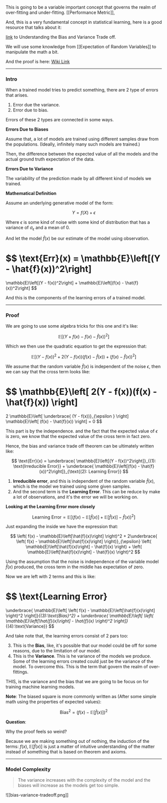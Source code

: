 This is going to be a variable important concept that governs the realm of over-fitting and under-fitting. 
[[Performance Metric]], 

And, this is a very fundamental concept in statistical learning, here is a good resource that talks about it: 

[link](http://scott.fortmann-roe.com/docs/BiasVariance.html) to Understanding the Bias and Variance Trade off. 

We will use some knowledge from [[Expectation of Random Variables]] to manipulate the math a bit. 

And the proof is here: [Wiki Link](https://www.wikiwand.com/en/Bias%E2%80%93variance_tradeoff)


---
### **Intro**

When a trained model tries to predict something, there are 2 type of errors that arises. 

1. Error due the variance.
2. Error due to bias. 
   
Errors of these 2 types are connected in some ways. 

**Errors Due to Biases**

Assume that, a lot of models are trained using different samples draw from the populations. (Ideally, infinitely many such models are trained.)

Then, the difference between the expected value of all the models and the actual ground truth expectation of the data. 


**Errors Due to Variance**

The variability of the prediction made by all different kind of models we trained. 

**Mathematical Definition**

Assume an underlying generative model of the form: 

$$
Y = f(X) + \epsilon
$$

Where $\epsilon$ is some kind of noise with some kind of distribution that has a variance of $\sigma_\epsilon$ and a mean of $0$. 

And let the model $\hat{f}(x)$ be our estimate of the model using observation. 

$$
\text{Err}(x) = \mathbb{E}\left[(Y - \hat{f}(x))^2\right]
=
\mathbb{E}\left[(Y - f(x))^2\right]
 + 
\mathbb{E}\left[(f(x) - \hat{f}(x))^2\right]
$$

And this is the components of the learning errors of a trained model. 

---
### **Proof**

We are going to use some algebra tricks for this one and it's like: 

$$
\mathbb{E}\left[
        (Y + f(x) - f(x) - \hat{f}(x))^2
    \right]
$$

Which we then use the quadratic equation to get the expression that: 

$$
\mathbb{E}\left[
        (Y - f(x))^2 + 2(Y - f(x))(f(x) - \hat{f}(x)) + (f(x) - \hat{f}(x))^2
    \right]
$$

We assume that the random variable $\hat{f}(x)$ is independent of the noise $\epsilon$, then we can say that the cross term looks like: 

$$
\mathbb{E}\left[
        2(Y - f(x))(f(x) - \hat{f}(x))
    \right]
=
2
\mathbb{E}\left[ 
    \underbrace{
        (Y - f(x))}_{\epsilon }
    \right]
\mathbb{E}\left[
        (f(x) - \hat{f}(x))
    \right] = 0
$$

This part is by the independence. and the fact that the expected value of $\epsilon$ is zero, we know that the expected value of the cross term in fact zero. 

Hence, the bias and variance trade off theorem can be ultimately written like: 

$$
\text{Err}(x) = 
\underbrace{
\mathbb{E}\left[(Y - f(x))^2\right]}_{(1): \text{Irreducible Error}}
 + 
\underbrace{
\mathbb{E}\left[(f(x) - \hat{f}(x))^2\right]}_{\text{(2): Learning Error}}
$$

1. **Irreducible error**, and this is independent of the random variable $\hat{f}(x)$, which is the model we trained using some given samples. 
2. And the second term is the **Learning Error**. This can be reduce by make a lot of observations, and it's the error we will be working on. 

**Looking at the Learning Error more closely** 

$$
\text{Learning Error} = 
\mathbb{E}\left[ 
        \left(
            f(x) - \mathbb{E}\left[\hat{f}(x)\right] + 
            \mathbb{E}\left[\hat{f}(x)\right] - \hat{f}(x)
        \right)^2
    \right]
$$

Just expanding the inside we have the expression that: 

$$
\left(
    f(x) - \mathbb{E}\left[\hat{f}(x)\right]
\right)^2 + 
2\underbrace{
\left(
    f(x) - \mathbb{E}\left[\hat{f}(x)\right]
\right)}_{\epsilon}
\left(
    \mathbb{E}\left[\hat{f}(x)\right] - \hat{f}(x)
\right)
+ 
\left(
    \mathbb{E}\left[\hat{f}(x)\right] - \hat{f}(x)
\right)^2
$$

Using the assumption that the noise is independence of the variable model $\hat{f}(x)$ produced, the cross term in the middle has expectation of zero. 

Now we are left with 2 terms and this is like:

$$
\text{Learning Error}
=
\underbrace{
\mathbb{E}\left[
        \left(
        f(x) - \mathbb{E}\left[\hat{f}(x)\right]
        \right)^2
    \right]}_{(3):\text{Bias}^2}
+ 
\underbrace{
\mathbb{E}\left[
        \left(
            \mathbb{E}\left[\hat{f}(x)\right] - \hat{f}(x)
        \right)^2
    \right]}_{(4):\text{Variance}}
$$

And take note that, the learning errors consist of 2 pars too: 

3. This is the **Bias**, like, it's possible that our model could be off for some reasons, due to the limitation of our model. 
4. This is the **Variance**. This is he variance of the models we produce. Some of the learning errors created could just be the variance of the model. To overcome this. This is the term that govern the realm of over-fittings. 

THIS, is the variance and the bias that we are going to be focus on for training machine learning models. 

**Note**: 
The biased square is more commonly written as (After some simple math using the properties of expected values): 

$$
\text{Bias}^2 = 
\left(
    f(x) - \mathbb{E}\left[\hat{f}(x)\right]
\right)^2
$$

**Question**: 

Why the proof feels so weird? 

Because we are making something out of nothing, the induction of the terms: $f(x), \mathbb{E}\left[\hat{f}(x)\right]$ is just a matter of intuitive understanding of the matter instead of something that is based on theorem and axioms.

---
### **Model Complexity**

> The variance increases with the complexity of the model and the biases will increase as the models get too simple. 


![[bias-variance-tradeoff.png]]